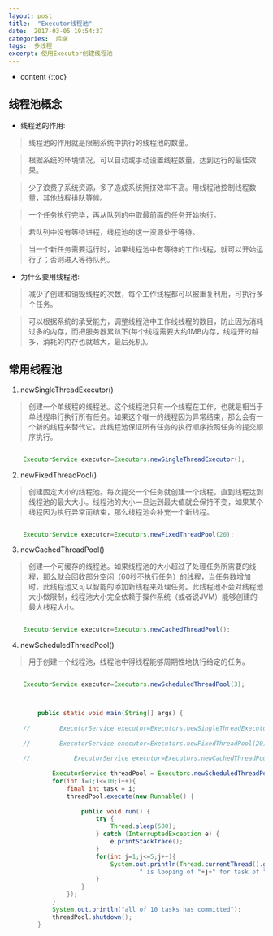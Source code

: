 ```yaml
---
layout: post
title:  "Executor线程池"
date:  2017-03-05 19:54:37
categories:  后端  
tags:  多线程
excerpt: 使用Executor创建线程池
---
```


* content
{:toc}

## 线程池概念

*   线程池的作用:

>   线程池的作用就是限制系统中执行的线程池的数量。

>   根据系统的环境情况，可以自动或手动设置线程数量，达到运行的最佳效果。

>   少了浪费了系统资源，多了造成系统拥挤效率不高。用线程池控制线程数量，其他线程排队等候。

>   一个任务执行完毕，再从队列的中取最前面的任务开始执行。

>   若队列中没有等待进程，线程池的这一资源处于等待。

>   当一个新任务需要运行时，如果线程池中有等待的工作线程，就可以开始运行了；否则进入等待队列。

*   为什么要用线程池:

>  减少了创建和销毁线程的次数，每个工作线程都可以被重复利用，可执行多个任务。

>  可以根据系统的承受能力，调整线程池中工作线线程的数目，防止因为消耗过多的内存，而把服务器累趴下(每个线程需要大约1MB内存，线程开的越多，消耗的内存也就越大，最后死机)。




##   常用线程池

1.  newSingleThreadExecutor()

>   创建一个单线程的线程池。这个线程池只有一个线程在工作，也就是相当于单线程串行执行所有任务。如果这个唯一的线程因为异常结束，那么会有一个新的线程来替代它。此线程池保证所有任务的执行顺序按照任务的提交顺序执行。

```java

    ExecutorService executor=Executors.newSingleThreadExecutor();

```

2.  newFixedThreadPool()
        
>   创建固定大小的线程池。每次提交一个任务就创建一个线程，直到线程达到线程池的最大大小。线程池的大小一旦达到最大值就会保持不变，如果某个线程因为执行异常而结束，那么线程池会补充一个新线程。

```java

    ExecutorService executor=Executors.newFixedThreadPool(20);

```
    
3.  newCachedThreadPool()

   
>   创建一个可缓存的线程池。如果线程池的大小超过了处理任务所需要的线程，那么就会回收部分空闲（60秒不执行任务）的线程，当任务数增加时，此线程池又可以智能的添加新线程来处理任务。此线程池不会对线程池大小做限制，线程池大小完全依赖于操作系统（或者说JVM）能够创建的最大线程大小。

```java

    ExecutorService executor=Executors.newCachedThreadPool();

```
    
4.  newScheduledThreadPool()

   
>   用于创建一个线程池，线程池中得线程能够周期性地执行给定的任务。

```java

    ExecutorService executor=Executors.newScheduledThreadPool(3);



```
    
```java

        public static void main(String[] args) {
    
    //        ExecutorService executor=Executors.newSingleThreadExecutor();
    
    //        ExecutorService executor=Executors.newFixedThreadPool(20);
    
    //            ExecutorService executor=Executors.newCachedThreadPool();
    
            ExecutorService threadPool = Executors.newScheduledThreadPool(3);
            for(int i=1;i<=10;i++){
                final int task = i;
                threadPool.execute(new Runnable() {
    
                    public void run() {
                        try {
                            Thread.sleep(500);
                        } catch (InterruptedException e) {
                            e.printStackTrace();
                        }
                        for(int j=1;j<=5;j++){
                            System.out.println(Thread.currentThread().getName()+
                                    " is looping of "+j+" for task of "+task);
                        }
                    }
                });
            }
            System.out.println("all of 10 tasks has committed");
            threadPool.shutdown();
        }


```
   

